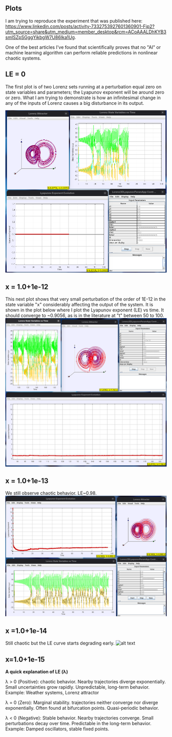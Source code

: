 ## Plots

I am trying to reproduce the experiment that was published here: https://www.linkedin.com/posts/activity-7332753927601360901-Fjp2?utm_source=share&utm_medium=member_desktop&rcm=ACoAAALDhKYB3smISZpSGggYikbgW7U86Ika1Ug.

One of the best articles I've found that scientifically proves that no "AI" or machine learning algorithm can perform reliable predictions in nonlinear chaotic systems.

## LE = 0
The first plot is of two Lorenz sets running at a perturbation equal zero on state variables and parameters; the Lyapunov exponent will be around zero or zero. What I am trying to demonstrate is how an infinitesimal change in any of the inputs of Lorenz causes a big disturbance in its output. 


![alt text](assets/zero.png)

## x = 1.0+1e-12
This next plot shows that very small perturbation of the order of 1E-12 in the state variable "x" considerably affecting the output of the system. It is shown in the plot below where I plot the Lyapunov exponent (LE) vs time. It should converge to ~0.9056, as is in the literature at "t" between 50 to 100.
![alt text](assets/1e-12.png)

## x = 1.0+1e-13
We still observe chaotic behavior. LE~0.98.
![alt text](assets/1e-13.png)

## x =1.0+1e-14
Still chaotic but the LE curve starts degrading early.
![alt text](image.png)

## x=1.0+1e-15


**A quick explanation of LE (λ)**

λ > 0 (Positive): chaotic behavior. Nearby trajectories diverge exponentially. Small uncertainties grow rapidly. Unpredictable, long-term behavior. Example: Weather systems, Lorenz attractor

λ = 0 (Zero): Marginal stability. trajectories neither converge nor diverge exponentially. Often found at bifurcation points. Quasi-periodic behavior.

λ < 0 (Negative): Stable behavior. Nearby trajectories converge.
Small perturbations decay over time. Predictable in the long-term behavior. Example: Damped oscillators, stable fixed points.